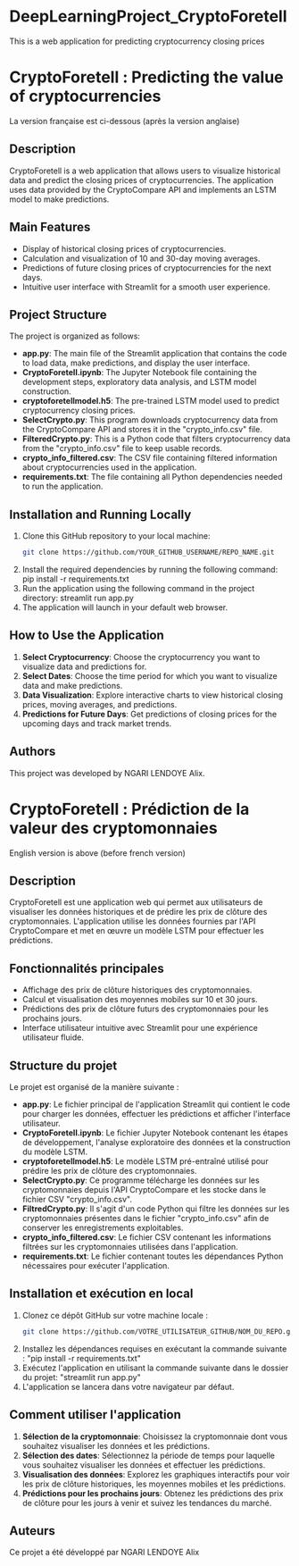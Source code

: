 # DeepLearningProject_CryptoForetell
This is a web application for predicting cryptocurrency closing prices

# CryptoForetell : Predicting the value of cryptocurrencies
La version française est ci-dessous (après la version anglaise)

## Description
CryptoForetell is a web application that allows users to visualize historical data and predict the closing prices of cryptocurrencies. 
The application uses data provided by the CryptoCompare API and implements an LSTM model to make predictions.

## Main Features

- Display of historical closing prices of cryptocurrencies.
- Calculation and visualization of 10 and 30-day moving averages.
- Predictions of future closing prices of cryptocurrencies for the next days.
- Intuitive user interface with Streamlit for a smooth user experience.

## Project Structure

The project is organized as follows:

- **app.py**: The main file of the Streamlit application that contains the code to load data, make predictions, and display the user interface.
- **CryptoForetell.ipynb**: The Jupyter Notebook file containing the development steps, exploratory data analysis, and LSTM model construction.
- **cryptoforetellmodel.h5**: The pre-trained LSTM model used to predict cryptocurrency closing prices.
- **SelectCrypto.py**: This program downloads cryptocurrency data from the CryptoCompare API and stores it in the "crypto_info.csv" file.
- **FilteredCrypto.py**: This is a Python code that filters cryptocurrency data from the "crypto_info.csv" file to keep usable records.
- **crypto_info_filtered.csv**: The CSV file containing filtered information about cryptocurrencies used in the application.
- **requirements.txt**: The file containing all Python dependencies needed to run the application.

## Installation and Running Locally

1. Clone this GitHub repository to your local machine:
   ```bash
   git clone https://github.com/YOUR_GITHUB_USERNAME/REPO_NAME.git
2. Install the required dependencies by running the following command: pip install -r requirements.txt
3. Run the application using the following command in the project directory: streamlit run app.py
4. The application will launch in your default web browser.

## How to Use the Application
1. **Select Cryptocurrency**: Choose the cryptocurrency you want to visualize data and predictions for.
2. **Select Dates**: Choose the time period for which you want to visualize data and make predictions.
3. **Data Visualization**: Explore interactive charts to view historical closing prices, moving averages, and predictions.
4. **Predictions for Future Days**: Get predictions of closing prices for the upcoming days and track market trends.

## Authors
This project was developed by NGARI LENDOYE Alix.

# CryptoForetell : Prédiction de la valeur des cryptomonnaies
English version is above (before french version)

## Description
CryptoForetell est une application web qui permet aux utilisateurs de visualiser les données historiques et de prédire les prix de clôture des cryptomonnaies. 
L'application utilise les données fournies par l'API CryptoCompare et met en œuvre un modèle LSTM pour effectuer les prédictions.

## Fonctionnalités principales

- Affichage des prix de clôture historiques des cryptomonnaies.
- Calcul et visualisation des moyennes mobiles sur 10 et 30 jours.
- Prédictions des prix de clôture futurs des cryptomonnaies pour les prochains jours.
- Interface utilisateur intuitive avec Streamlit pour une expérience utilisateur fluide.

## Structure du projet

Le projet est organisé de la manière suivante :

- **app.py**: Le fichier principal de l'application Streamlit qui contient le code pour charger les données, effectuer les prédictions et afficher l'interface utilisateur.
- **CryptoForetell.ipynb**: Le fichier Jupyter Notebook contenant les étapes de développement, l'analyse exploratoire des données et la construction du modèle LSTM.
- **cryptoforetellmodel.h5**: Le modèle LSTM pré-entraîné utilisé pour prédire les prix de clôture des cryptomonnaies.
- **SelectCrypto.py**: Ce programme télécharge les données sur les cryptomonnaies depuis l'API CryptoCompare et les stocke dans le fichier CSV "crypto_info.csv".
- **FiltredCrypto.py**: Il s'agit d'un code Python qui filtre les données sur les cryptomonnaies présentes dans le fichier "crypto_info.csv" afin de conserver les enregistrements exploitables.
- **crypto_info_filtered.csv**: Le fichier CSV contenant les informations filtrées sur les cryptomonnaies utilisées dans l'application.
- **requirements.txt**: Le fichier contenant toutes les dépendances Python nécessaires pour exécuter l'application.

## Installation et exécution en local

1. Clonez ce dépôt GitHub sur votre machine locale :
   ```bash
   git clone https://github.com/VOTRE_UTILISATEUR_GITHUB/NOM_DU_REPO.git
2. Installez les dépendances requises en exécutant la commande suivante : "pip install -r requirements.txt"
3. Exécutez l'application en utilisant la commande suivante dans le dossier du projet: "streamlit run app.py"
4. L'application se lancera dans votre navigateur par défaut.

## Comment utiliser l'application

1. **Sélection de la cryptomonnaie**: Choisissez la cryptomonnaie dont vous souhaitez visualiser les données et les prédictions.
2. **Sélection des dates**: Sélectionnez la période de temps pour laquelle vous souhaitez visualiser les données et effectuer les prédictions.
3. **Visualisation des données**: Explorez les graphiques interactifs pour voir les prix de clôture historiques, les moyennes mobiles et les prédictions.
4. **Prédictions pour les prochains jours**: Obtenez les prédictions des prix de clôture pour les jours à venir et suivez les tendances du marché.

## Auteurs
Ce projet a été développé par NGARI LENDOYE Alix 
